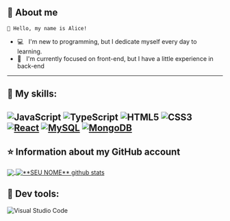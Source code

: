 ## 📖 About me
    💜 Hello, my name is Alice!
- 💻 &nbsp; I'm new to programming, but I dedicate myself every day to learning.  
- 🌱 &nbsp; I'm currently focused on front-end, but I have a little experience in back-end
----
## 🚀 My skills:
  ![JavaScript](https://img.shields.io/badge/javascript-%23323330.svg?style=for-the-badge&logo=javascript&logoColor=%23F7DF1E)
  ![TypeScript](https://img.shields.io/badge/typescript-%23007ACC.svg?style=for-the-badge&logo=typescript&logoColor=white)
  ![HTML5](https://img.shields.io/badge/html5-%23E34F26.svg?style=for-the-badge&logo=html5&logoColor=white)
  ![CSS3](https://img.shields.io/badge/css3-%231572B6.svg?style=for-the-badge&logo=css3&logoColor=white)
  <a href="https://react.dev/">![React](https://img.shields.io/badge/react-%2320232a.svg?style=for-the-badge&logo=react&logoColor=%2361DAFB)</a>
  <a href="https://www.mysql.com/">![MySQL](https://img.shields.io/badge/mysql-%2300f.svg?style=for-the-badge&logo=mysql&logoColor=white)</a>
  <a href="https://www.mongodb.com/">![MongoDB](https://img.shields.io/badge/MongoDB-%234ea94b.svg?style=for-the-badge&logo=mongodb&logoColor=white)</a>
---

## ⭐ Information about my GitHub account
<a href="https://github.com/AliceTheHoPS">
  <img align="center" src="https://github-readme-stats-sigma-five.vercel.app/api/top-langs/?username=alicethehops&theme=react&line_height=40&hide=css" />
</a>

<a href="https://github.com/AliceTheHoPS">
 <img align="center" src="https://github-readme-stats-sigma-five.vercel.app/api?username=alicethehops&show_icons=true&theme=dracula&line_height=27" alt="**SEU NOME** github stats"/>
</a>

## 🔧 Dev tools: 
  ![Visual Studio Code](https://img.shields.io/badge/Visual%20Studio%20Code-0078d7.svg?style=for-the-badge&logo=visual-studio-code&logoColor=white)
  
